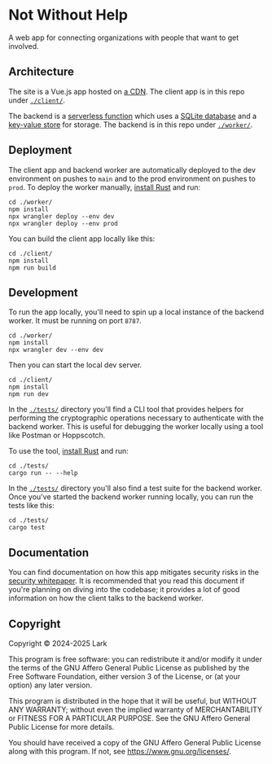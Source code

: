 # Not Without Help

A web app for connecting organizations with people that want to get involved.

## Architecture

The site is a Vue.js app hosted on [a
CDN](https://developers.cloudflare.com/pages). The client app is in this repo
under [`./client/`](./client).

The backend is a [serverless
function](https://developers.cloudflare.com/workers/) which uses a [SQLite
database](https://developers.cloudflare.com/d1/) and a [key-value
store](https://developers.cloudflare.com/kv/) for storage. The backend is in
this repo under [`./worker/`](./worker).

## Deployment

The client app and backend worker are automatically deployed to the dev
environment on pushes to `main` and to the prod environment on pushes to
`prod`. To deploy the worker manually, [install
Rust](https://www.rust-lang.org/tools/install) and run:

```shell
cd ./worker/
npm install
npx wrangler deploy --env dev
npx wrangler deploy --env prod
```

You can build the client app locally like this:

```shell
cd ./client/
npm install
npm run build
```

## Development

To run the app locally, you'll need to spin up a local instance of the backend
worker. It must be running on port `8787`.

```shell
cd ./worker/
npm install
npx wrangler dev --env dev
```

Then you can start the local dev server.

```shell
cd ./client/
npm install
npm run dev
```

In the [`./tests/`](./tests/) directory you'll find a CLI tool that provides
helpers for performing the cryptographic operations necessary to authenticate
with the backend worker. This is useful for debugging the worker locally using
a tool like Postman or Hoppscotch.

To use the tool, [install Rust](https://www.rust-lang.org/tools/install) and
run:

```shell
cd ./tests/
cargo run -- --help
```

In the [`./tests/`](./tests/) directory you'll also find a test suite for the
backend worker. Once you've started the backend worker running locally, you can
run the tests like this:

```shell
cd ./tests/
cargo test
```

## Documentation

You can find documentation on how this app mitigates security risks in the
[security whitepaper](./docs/security-whitepaper.md). It is recommended that
you read this document if you're planning on diving into the codebase; it
provides a lot of good information on how the client talks to the backend
worker.

## Copyright

Copyright © 2024-2025 Lark

This program is free software: you can redistribute it and/or modify it under
the terms of the GNU Affero General Public License as published by the Free
Software Foundation, either version 3 of the License, or (at your option) any
later version.

This program is distributed in the hope that it will be useful, but WITHOUT ANY
WARRANTY; without even the implied warranty of MERCHANTABILITY or FITNESS FOR A
PARTICULAR PURPOSE. See the GNU Affero General Public License for more details.

You should have received a copy of the GNU Affero General Public License along
with this program. If not, see <https://www.gnu.org/licenses/>.
